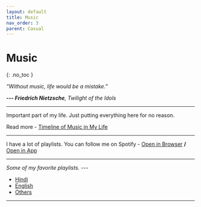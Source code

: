 ```yaml
---
layout: default
title: Music
nav_order: 3
parent: Casual
---
```


# Music
{: .no_toc }

*“Without music, life would be a mistake.”*

*__--- Friedrich Nietzsche__, Twilight of the Idols*

---

Important part of my life. Just putting everything here for no reason.

Read more - [Timeline of Music in My Life](https://rishi.ml/2020/music-timeline/)

---

I have a lot of playlists. You can follow me on Spotify - [Open in Browser](https://open.spotify.com/user/12ti9jr3haa5n8ni51xvatogw?si=aSlK2eUUTUeTSzthwrHEhg) __/__ [Open in App](spotify:user:12ti9jr3haa5n8ni51xvatogw)

---

*Some of my favorite playlists. ---*

- [Hindi](https://r8w.github.io/notes/2022/04/05/hindi-plyalist.html)
- [English](https://r8w.github.io/notes/2022/04/05/english-playlist.html)
- [Others](https://r8w.github.io/notes/2022/04/05/other-playlist.html)

---

